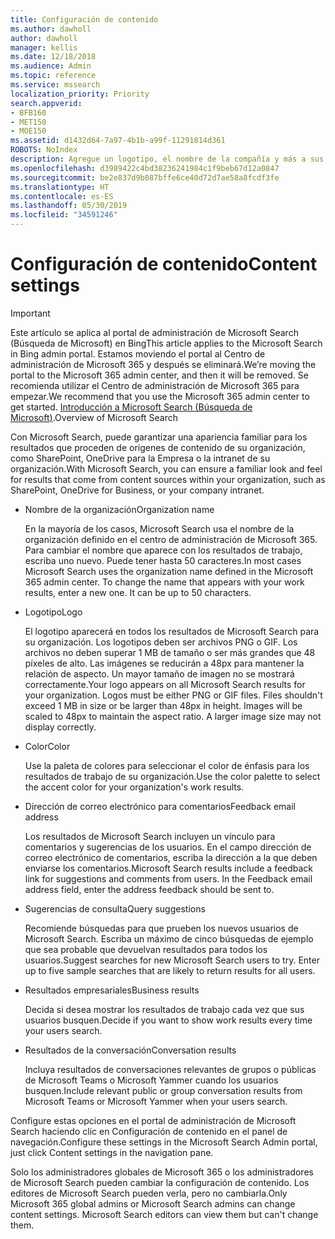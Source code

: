 ```yaml
---
title: Configuración de contenido
ms.author: dawholl
author: dawholl
manager: kellis
ms.date: 12/18/2018
ms.audience: Admin
ms.topic: reference
ms.service: mssearch
localization_priority: Priority
search.appverid:
- BFB160
- MET150
- MOE150
ms.assetid: d1432d64-7a97-4b1b-a99f-11291814d361
ROBOTS: NoIndex
description: Agregue un logotipo, el nombre de la compañía y más a sus resultados de trabajo de Microsoft Search
ms.openlocfilehash: d3989422c4bd38236241984c1f9beb67d12a0847
ms.sourcegitcommit: be2e837d9b087bffe6ce40d72d7ae58a8fcdf3fe
ms.translationtype: HT
ms.contentlocale: es-ES
ms.lasthandoff: 05/30/2019
ms.locfileid: "34591246"
---
```

# <a name="content-settings"></a><span data-ttu-id="d0ba7-103">Configuración de contenido</span><span class="sxs-lookup"><span data-stu-id="d0ba7-103">Content settings</span></span>

> [!IMPORTANT]
> <span data-ttu-id="d0ba7-104">Este artículo se aplica al portal de administración de Microsoft Search (Búsqueda de Microsoft) en Bing</span><span class="sxs-lookup"><span data-stu-id="d0ba7-104">This article applies to the Microsoft Search in Bing admin portal.</span></span> <span data-ttu-id="d0ba7-105">Estamos moviendo el portal al Centro de administración de Microsoft 365 y después se eliminará.</span><span class="sxs-lookup"><span data-stu-id="d0ba7-105">We’re moving the portal to the Microsoft 365 admin center, and then it will be removed.</span></span> <span data-ttu-id="d0ba7-106">Se recomienda utilizar el Centro de administración de Microsoft 365 para empezar.</span><span class="sxs-lookup"><span data-stu-id="d0ba7-106">We recommend that you use the Microsoft 365 admin center to get started.</span></span> <span data-ttu-id="d0ba7-107">[Introducción a Microsoft Search (Búsqueda de Microsoft)](overview-microsoft-search.md).</span><span class="sxs-lookup"><span data-stu-id="d0ba7-107">Overview of Microsoft Search</span></span>
    
<span data-ttu-id="d0ba7-108">Con Microsoft Search, puede garantizar una apariencia familiar para los resultados que proceden de orígenes de contenido de su organización, como SharePoint, OneDrive para la Empresa o la intranet de su organización.</span><span class="sxs-lookup"><span data-stu-id="d0ba7-108">With Microsoft Search, you can ensure a familiar look and feel for results that come from content sources within your organization, such as SharePoint, OneDrive for Business, or your company intranet.</span></span> 
  
- <span data-ttu-id="d0ba7-109">Nombre de la organización</span><span class="sxs-lookup"><span data-stu-id="d0ba7-109">Organization name</span></span>
    
    <span data-ttu-id="d0ba7-p102">En la mayoría de los casos, Microsoft Search usa el nombre de la organización definido en el centro de administración de Microsoft 365. Para cambiar el nombre que aparece con los resultados de trabajo, escriba uno nuevo. Puede tener hasta 50 caracteres.</span><span class="sxs-lookup"><span data-stu-id="d0ba7-p102">In most cases Microsoft Search uses the organization name defined in the Microsoft 365 admin center. To change the name that appears with your work results, enter a new one. It can be up to 50 characters.</span></span>
    
- <span data-ttu-id="d0ba7-113">Logotipo</span><span class="sxs-lookup"><span data-stu-id="d0ba7-113">Logo</span></span>
    
    <span data-ttu-id="d0ba7-p103">El logotipo aparecerá en todos los resultados de Microsoft Search para su organización. Los logotipos deben ser archivos PNG o GIF. Los archivos no deben superar 1 MB de tamaño o ser más grandes que 48 píxeles de alto. Las imágenes se reducirán a 48px para mantener la relación de aspecto. Un mayor tamaño de imagen no se mostrará correctamente.</span><span class="sxs-lookup"><span data-stu-id="d0ba7-p103">Your logo appears on all Microsoft Search results for your organization. Logos must be either PNG or GIF files. Files shouldn't exceed 1 MB in size or be larger than 48px in height. Images will be scaled to 48px to maintain the aspect ratio. A larger image size may not display correctly.</span></span>
    
- <span data-ttu-id="d0ba7-119">Color</span><span class="sxs-lookup"><span data-stu-id="d0ba7-119">Color</span></span>
    
    <span data-ttu-id="d0ba7-120">Use la paleta de colores para seleccionar el color de énfasis para los resultados de trabajo de su organización.</span><span class="sxs-lookup"><span data-stu-id="d0ba7-120">Use the color palette to select the accent color for your organization's work results.</span></span>
    
- <span data-ttu-id="d0ba7-121">Dirección de correo electrónico para comentarios</span><span class="sxs-lookup"><span data-stu-id="d0ba7-121">Feedback email address</span></span>
    
    <span data-ttu-id="d0ba7-p104">Los resultados de Microsoft Search incluyen un vínculo para comentarios y sugerencias de los usuarios. En el campo dirección de correo electrónico de comentarios, escriba la dirección a la que deben enviarse los comentarios.</span><span class="sxs-lookup"><span data-stu-id="d0ba7-p104">Microsoft Search results include a feedback link for suggestions and comments from users. In the Feedback email address field, enter the address feedback should be sent to.</span></span>
    
- <span data-ttu-id="d0ba7-124">Sugerencias de consulta</span><span class="sxs-lookup"><span data-stu-id="d0ba7-124">Query suggestions</span></span>
    
    <span data-ttu-id="d0ba7-p105">Recomiende búsquedas para que prueben los nuevos usuarios de Microsoft Search. Escriba un máximo de cinco búsquedas de ejemplo que sea probable que devuelvan resultados para todos los usuarios.</span><span class="sxs-lookup"><span data-stu-id="d0ba7-p105">Suggest searches for new Microsoft Search users to try. Enter up to five sample searches that are likely to return results for all users.</span></span>
    
- <span data-ttu-id="d0ba7-127">Resultados empresariales</span><span class="sxs-lookup"><span data-stu-id="d0ba7-127">Business results</span></span>
    
    <span data-ttu-id="d0ba7-128">Decida si desea mostrar los resultados de trabajo cada vez que sus usuarios busquen.</span><span class="sxs-lookup"><span data-stu-id="d0ba7-128">Decide if you want to show work results every time your users search.</span></span>
    
- <span data-ttu-id="d0ba7-129">Resultados de la conversación</span><span class="sxs-lookup"><span data-stu-id="d0ba7-129">Conversation results</span></span>
    
    <span data-ttu-id="d0ba7-130">Incluya resultados de conversaciones relevantes de grupos o públicas de Microsoft Teams o Microsoft Yammer cuando los usuarios busquen.</span><span class="sxs-lookup"><span data-stu-id="d0ba7-130">Include relevant public or group conversation results from Microsoft Teams or Microsoft Yammer when your users search.</span></span>
    
<span data-ttu-id="d0ba7-131">Configure estas opciones en el portal de administración de Microsoft Search haciendo clic en Configuración de contenido en el panel de navegación.</span><span class="sxs-lookup"><span data-stu-id="d0ba7-131">Configure these settings in the Microsoft Search Admin portal, just click Content settings in the navigation pane.</span></span>
  
<span data-ttu-id="d0ba7-p106">Solo los administradores globales de Microsoft 365 o los administradores de Microsoft Search pueden cambiar la configuración de contenido. Los editores de Microsoft Search pueden verla, pero no cambiarla.</span><span class="sxs-lookup"><span data-stu-id="d0ba7-p106">Only Microsoft 365 global admins or Microsoft Search admins can change content settings. Microsoft Search editors can view them but can't change them.</span></span>


